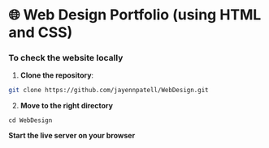 # 🌐 Web Design Portfolio (using HTML and CSS)

### To check the website locally
1. **Clone the repository**:

```bash
git clone https://github.com/jayennpatell/WebDesign.git
```
2. **Move to the right directory**
```
cd WebDesign
```

**Start the live server on your browser**


